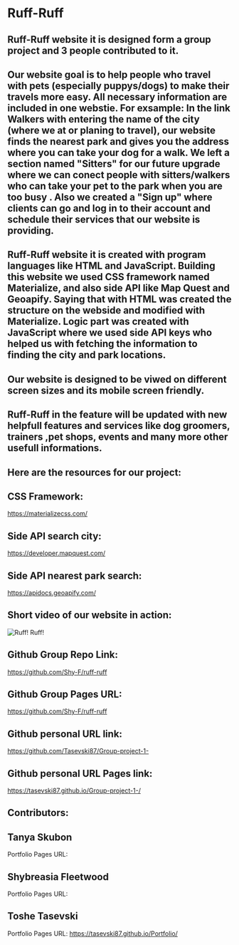 # Ruff-Ruff

## Ruff-Ruff website it is designed form a group project and 3 people contributed to it.
## Our website goal is to help people who travel with pets (especially puppys/dogs) to make their travels more easy. All  necessary information are included in one webstie. For exsample: In the link Walkers with entering the name of the city (where we at or planing to travel), our website finds the nearest park and gives you the address where you can take your dog for a walk. We left a section named "Sitters" for our future upgrade where we can conect people with sitters/walkers who can take your pet to the park when you are too busy . Also we created a "Sign up" where clients can go and log in to their account and schedule their services that our website is providing.

## Ruff-Ruff website it is created with program languages like HTML and JavaScript. Building this website we used CSS framework named Materialize, and also side API like Map Quest and Geoapify. Saying that with HTML was created the structure on the webside and modified with Materialize. Logic part was created with JavaScript where we used side API keys who helped us with fetching the information to finding the city and park locations.

## Our website is designed to be viwed on different screen sizes and its mobile screen friendly.

## Ruff-Ruff in the feature will be updated with new helpfull  features and services like dog groomers, trainers ,pet shops, events and many more other usefull informations.

## Here are the resources for our project: 

## CSS Framework:                                   
https://materializecss.com/    

## Side API search city: 
https://developer.mapquest.com/                                        

## Side API nearest park search:
https://apidocs.geoapify.com/

## Short video of our website in action:

![Ruff! Ruff!](https://user-images.githubusercontent.com/91975394/146097558-d9bcfe9c-e3f3-4905-a8c2-3904f9b59acd.gif)

## Github Group Repo Link:
https://github.com/Shy-F/ruff-ruff

## Github Group Pages URL:
https://github.com/Shy-F/ruff-ruff

## Github personal URL link:
https://github.com/Tasevski87/Group-project-1-

## Github personal URL Pages link:
https://tasevski87.github.io/Group-project-1-/


## Contributors:

## Tanya Skubon                                                
Portfolio Pages URL:                                            


## Shybreasia Fleetwood 
Portfolio Pages URL:


## Toshe Tasevski
Portfolio Pages URL: 
https://tasevski87.github.io/Portfolio/
